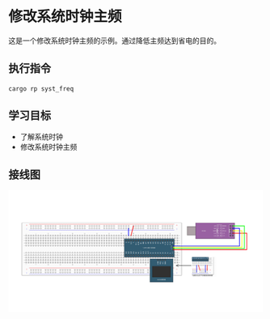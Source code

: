 # 修改系统时钟主频

这是一个修改系统时钟主频的示例。通过降低主频达到省电的目的。

## 执行指令

```shell
cargo rp syst_freq
```

## 学习目标

- 了解系统时钟
- 修改系统时钟主频

## 接线图

![](../../../images/wiring_diagram/13-1%20修改主频.jpg)
